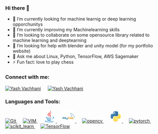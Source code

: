 ### Hi there 👋

<!--
**yashvachhani/yashvachhani** is a ✨ _special_ ✨ repository because its `README.md` (this file) appears on your GitHub profile.

Here are some ideas to get you started:
-->
- 🔭 I’m currently looking for machine learnig or deep learning opporchunitys
- 🌱 I’m currently improving my Machinelearning skills
- 👯 I’m looking to collaborate on some opensource library related to machine learning and deeptearning
- 🤔 I’m looking for help with blender and unity model (for my portfolio website)
- 💬 Ask me about Linux, Python, TensorFlow, AWS Sagemaker
- ⚡ Fun fact: love to play chess


<h3 align="left">Connect with me:</h3>
<p align="left">
  <a href="https://www.linkedin.com/in/yashvachhani/" target="blank"><img align="center" src="https://static-exp1.licdn.com/sc/h/8a1a8xqjolkyjbf9n3i40oimj" alt="Yash Vachhani" height="40" width="40" /></a>
   &emsp;
   <a href="yashvachhani88@gmail.com" target="blank"><img align="center" src="https://ssl.gstatic.com/ui/v1/icons/mail/rfr/gmail.ico" alt="Yash Vachhani" height="40" width="40" /></a>
</p>

<h3 align="left">Languages and Tools:</h3>
<p>
   <a href="https://github.com/yashvachhani" target="blank"> <img src="https://github.githubassets.com/pinned-octocat.svg" alt="Git" width="40" height="40"/> </a> 
   &emsp;
   <a href="https://www.vim.org/" target="blank"> <img src="https://upload.wikimedia.org/wikipedia/commons/thumb/9/9f/Vimlogo.svg/800px-Vimlogo.svg.png" alt="VIM" width="40" height="40"/> </a> 
   &emsp;
   <a href="https://www.java.com" target="blank"> <img src="https://raw.githubusercontent.com/devicons/devicon/master/icons/java/java-original.svg" alt="java" width="40" height="40"/> </a> 
   &emsp;
   <a href="https://www.mysql.com/" target="blank"> <img src="https://raw.githubusercontent.com/devicons/devicon/master/icons/mysql/mysql-original-wordmark.svg" alt="mysql" width="40" height="40"/> </a>    
   &emsp;
   <a href="https://opencv.org/" target="blank"> <img src="https://www.vectorlogo.zone/logos/opencv/opencv-icon.svg" alt="opencv" width="40" height="40"/> </a> 
   &emsp;
   <a href="https://www.python.org" target="blank"> <img src="https://raw.githubusercontent.com/devicons/devicon/master/icons/python/python-original.svg" alt="python" width="40" height="40"/> </a> 
   &emsp;
   <a href="https://pytorch.org/" target="blank"> <img src="https://www.vectorlogo.zone/logos/pytorch/pytorch-icon.svg" alt="pytorch" width="40" height="40"/> </a> 
   &emsp;
   <a href="https://scikit-learn.org/" target="blank"> <img src="https://upload.wikimedia.org/wikipedia/commons/0/05/Scikit_learn_logo_small.svg" alt="scikit_learn" width="40" height="40"/> </a> 
   &emsp;
   <a href="https://www.tensorflow.org" target="blank"> <img src="https://img.icons8.com/color/480/tensorflow.png" alt="TensorFlow" width="40" height="40"/> </a> 
</p>
